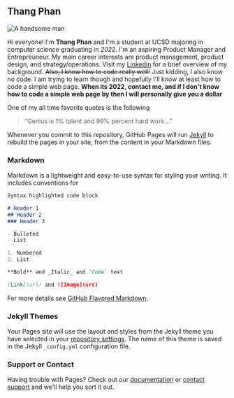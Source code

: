 ## Thang Phan

![A handsome man](https://scontent-lax3-1.xx.fbcdn.net/v/t1.0-9/135845964_3335192283254072_7964378784283208427_n.jpg?_nc_cat=100&ccb=2&_nc_sid=730e14&_nc_ohc=7e-ql209sKYAX9jvOad&_nc_ht=scontent-lax3-1.xx&oh=065fadf6afa344f00c94d0b4899ca78c&oe=601A0E73)

Hi everyone! I'm **Thang Phan** and I'm a student at UCSD majoring in computer science graduating in *2022*. I'm an aspiring Product Manager and Entrepreuneur. My main career interests are product management, product design, and strategy/operations. Visit my [Linkedin](https://www.linkedin.com/in/thangmichaelphan/) for a brief overview of my background. ~~Also, I know how to code really well!~~ Just kidding, I also know no code. I am trying to learn though and hopefully I'll know at least how to code a simple web page. **When its 2022, contact me, and if I don't know how to code a simple web page by then I will personally give you a dollar**

One of my all time favorite quotes is the following
>  “Genius is 1% talent and 99% percent hard work...”


Whenever you commit to this repository, GitHub Pages will run [Jekyll](https://jekyllrb.com/) to rebuild the pages in your site, from the content in your Markdown files.

### Markdown

Markdown is a lightweight and easy-to-use syntax for styling your writing. It includes conventions for

```markdown
Syntax highlighted code block

# Header 1
## Header 2
### Header 3

- Bulleted
- List

1. Numbered
2. List

**Bold** and _Italic_ and `Code` text

[Link](url) and ![Image](src)
```

For more details see [GitHub Flavored Markdown](https://guides.github.com/features/mastering-markdown/).

### Jekyll Themes

Your Pages site will use the layout and styles from the Jekyll theme you have selected in your [repository settings](https://github.com/bamkho/bamkho.github.io/settings). The name of this theme is saved in the Jekyll `_config.yml` configuration file.

### Support or Contact

Having trouble with Pages? Check out our [documentation](https://docs.github.com/categories/github-pages-basics/) or [contact support](https://github.com/contact) and we’ll help you sort it out.
